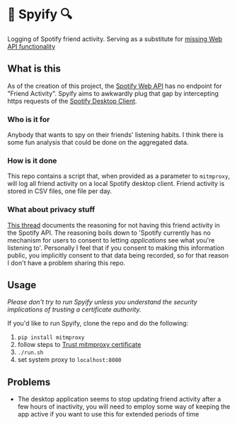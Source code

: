 # 🎵 Spyify 🔍

Logging of Spotify friend activity. Serving as a substitute for [missing Web API functionality](https://github.com/spotify/web-api/issues/83)

## What is this

As of the creation of this project, the [Spotify Web API](https://developer.spotify.com/documentation/web-api/) has no endpoint for "Friend Activity".
Spyify aims to awkwardly plug that gap by intercepting https requests of the [Spotify Desktop Client](https://www.spotify.com/uk/download/other/).

### Who is it for

Anybody that wants to spy on their friends' listening habits. I think there is some fun analysis that could be done on the aggregated data.

### How is it done

This repo contains a script that, when provided as a parameter to `mitmproxy`, will log all friend activity on a local Spotify desktop client. 
Friend activity is stored in CSV files, one file per day.

### What about privacy stuff

[This thread](https://github.com/spotify/web-api/issues/83#issuecomment-311495141) documents the reasoning for not having this friend activity in the Spotify API.
The reasoning boils down to 'Spotify currently has no mechanism for users to consent to letting *applications* see what you're listening to'.
Personally I feel that if you consent to making this information public, you implicitly consent to that data being recorded, so for that reason I don't have a problem sharing this repo.

## Usage

*Please don't try to run Spyify unless you understand the security implications of trusting a certificate authority.*

If you'd like to run Spyify, clone the repo and do the following:

1. `pip install mitmproxy`
1. follow steps to [Trust mitmproxy certificate](https://docs.mitmproxy.org/stable/concepts-certificates/)
1. `./run.sh`
1. set system proxy to `localhost:8080`

## Problems

- The desktop application seems to stop updating friend activity after a few hours of inactivity, you will need to employ some way of keeping the app active if you want to use this for extended periods of time
